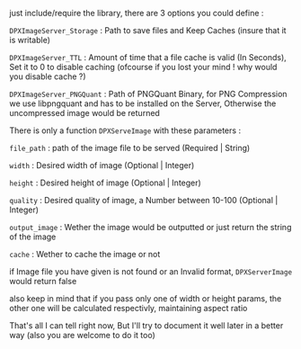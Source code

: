 just include/require the library, there are 3 options you could define :  
  
`DPXImageServer_Storage` : Path to save files and Keep Caches (insure that it is writable)  
  
`DPXImageServer_TTL` : Amount of time that a file cache is valid (In Seconds), Set it to 0 to disable caching (ofcourse if you lost your mind ! why would you disable cache ?)  
  
`DPXImageServer_PNGQuant` : Path of PNGQuant Binary, for PNG Compression we use libpngquant and has to be installed on the Server, Otherwise the uncompressed image would be returned  
  
  
There is only a function `DPXServeImage` with these parameters :  

`file_path` : path of the image file to be served (Required | String)  
  
`width` : Desired width of image (Optional | Integer)  
  
`height` : Desired height of image (Optional | Integer)    
  
`quality` : Desired quality of image, a Number between 10-100 (Optional | Integer)
  
`output_image` : Wether the image would be outputted or just return the string of the image  
  
`cache` : Wether to cache the image or not  
  
if Image file you have given is not found or an Invalid format, `DPXServerImage` would return false

also keep in mind that if you pass only one of width or height params, the other one will be calculated respectivly, maintaining aspect ratio

That's all I can tell right now, But I'll try to document it well later in a better way (also you are welcome to do it too)
